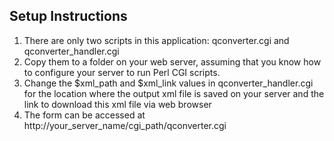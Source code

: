 ## Setup Instructions
 1. There are only two scripts in this application: qconverter.cgi and qconverter_handler.cgi
 2. Copy them to a folder on your web server, assuming that you know how to configure your server to run Perl CGI scripts.  
 3. Change the $xml_path and $xml_link values in qconverter_handler.cgi for the location where the output xml file is saved on your server and the link to download this xml file via web browser
 4. The form can be accessed at http://your_server_name/cgi_path/qconverter.cgi 
